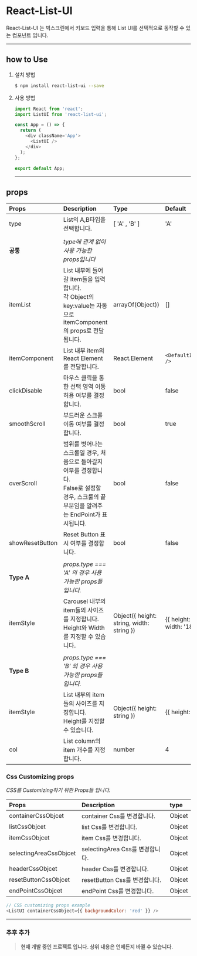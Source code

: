 # React-List-UI

React-List-UI 는 빅스크린에서 키보드 입력을 통해 List UI를 선택적으로 동작할 수 있는 컴포넌트 입니다.

<hr />

## how to Use

1.  설치 방법

    ```bash
    $ npm install react-list-ui --save
    ```

2.  사용 방법

    ```javascript
    import React from 'react';
    import ListUI from 'react-list-ui';

    const App = () => {
      return (
        <div className='App'>
          <ListUI />
        </div>
      );
    };

    export default App;
    ```

    <hr />

## props

| Props           | Description                                                                                                                                       | Type                                      | Default                               | Example                                                                                                             |
| :-------------- | :------------------------------------------------------------------------------------------------------------------------------------------------ | :---------------------------------------- | :------------------------------------ | :------------------------------------------------------------------------------------------------------------------ |
| type            | List의 A,B타입을 선택합니다.                                                                                                                      | [ 'A' , 'B' ]                             | 'A'                                   | type={ 'B' }                                                                                                        |
|                 |                                                                                                                                                   |                                           |                                       |
| **공통**        | _type에 관계 없이 사용 가능한 props입니다_                                                                                                        |                                           |                                       |                                                                                                                     |
| itemList        | List 내부에 들어갈 item들을 입력합니다.<br> 각 Object의 key:value는 자동으로 itemComponent의 props로 전달 됩니다.                                 | arrayOf(Object))                          | []                                    | itemList={[<br> { title: 'first', content : 'first item' }, <br>{ title : 'second', content : 'second item' }<br>]} |
| itemComponent   | List 내부 item의 React Element를 전달합니다.                                                                                                      | React.Element                             | `<DefaultItemComponent />`            | itemComponent={`<YourCustomComponent />`}                                                                           |
| clickDisable    | 마우스 클릭을 통한 선택 영역 이동 허용 여부를 결정합니다.                                                                                         | bool                                      | false                                 | clickDisable={ true }                                                                                               |
| smoothScroll    | 부드러운 스크롤 이동 여부를 결정합니다.                                                                                                           | bool                                      | true                                  | smoothScroll={ false }                                                                                              |
| overScroll      | 범위를 벗어나는 스크롤일 경우, 처음으로 돌아갈지 여부를 결정합니다. <br> False로 설정할 경우, 스크룰의 끝부분임을 알려주는 EndPoint가 표시됩니다. | bool                                      | false                                 | overScroll={ true }                                                                                                 |
| showResetButton | Reset Button 표시 여부를 결정합니다.                                                                                                              | bool                                      | false                                 | showResetButton={ true }                                                                                            |
|                 |                                                                                                                                                   |                                           |                                       |
| **Type A**      | _props.type === 'A' 의 경우 사용 가능한 props들입니다._                                                                                           |                                           |
| itemStyle       | Carousel 내부의 item들의 사이즈를 지정합니다.<br> Height와 Width를 지정할 수 있습니다.                                                            | Object({ height: string, width: string }) | {{ height: '18rem', width: '18rem' }} | itemStyle={{ height: '300px', width: '300px' }}                                                                     |
|                 |                                                                                                                                                   |                                           |                                       |
| **Type B**      | _props.type === 'B' 의 경우 사용 가능한 props들입니다._                                                                                           |
| itemStyle       | List 내부의 item들의 사이즈를 지정합니다.<br> Height를 지정할 수 있습니다.                                                                        | Object({ height: string })                | {{ height: '18rem' }}                 | itemStyle={{ height: '300px' }}                                                                                     |
| col             | List column의 item 개수를 지정합니다.                                                                                                             | number                                    | 4                                     | col={5}                                                                                                             |

### Css Customizing props

_CSS를 Customizing하기 위한 Props들 입니다._

| Props                  | Description                     | type   |
| :--------------------- | :------------------------------ | :----- |
| containerCssObjcet     | container Css를 변경합니다.     | Objcet |
| listCssObjcet          | list Css를 변경합니다.          | Objcet |
| itemCssObjcet          | item Css를 변경합니다.          | Objcet |
| selectingAreaCssObjcet | selectingArea Css를 변경합니다. | Objcet |
| headerCssObjcet        | header Css를 변경합니다.        | Objcet |
| resetButtonCssObjcet   | resetButton Css를 변경합니다.   | Objcet |
| endPointCssObjcet      | endPoint Css를 변경합니다.      | Objcet |

```javascript
// CSS customizing props example
<ListUI containerCssObject={{ backgroundColor: 'red' }} />
```

<hr />

### 추후 추가

> **현재 개발 중인 프로젝트 입니다. 상위 내용은 언제든지 바뀔 수 있습니다.**
